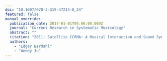 ```yaml
---
doi: "10.1007/978-3-319-47214-0_24"
featured: false
manual_override:
  publication_date: 2017-01-01T05:00:00.000Z
  journal: "Current Research in Systematic Musicology"
  abstract: ""
  citation: "2011: Satellite CCRMA: A Musical Interaction and Sound Synthesis Platform (2017)"
  authors:
    - "Edgar Berdahl"
    - "Wendy Ju"
---
```


<!-- You can add additional content about this publication here if needed -->
